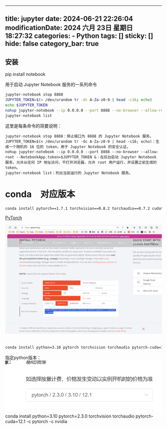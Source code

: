 
---
title: jupyter
date: 2024-06-21 22:26:04
modificationDate: 2024 六月 23日 星期日 18:27:32
categories: 
	- Python
tags: []
sticky: []
hide: false
category_bar: true
---

## 安装
pip install notebook


用于启动 Jupyter Notebook 服务的一系列命令


```sh
jupyter-notebook stop 8888
JUPYTER_TOKEN=$(< /dev/urandom tr -dc A-Za-z0-9 | head -c16; echo)
echo $JUPYTER_TOKEN
nohup jupyter-notebook --ip 0.0.0.0 --port 8888 --no-browser --allow-root --NotebookApp.token=$JUPYTER_TOKEN &
jupyter-notebook list
```

这里是每条命令的简要说明：

```
jupyter-notebook stop 8888：停止端口为 8888 的 Jupyter Notebook 服务。
JUPYTER_TOKEN=$(< /dev/urandom tr -dc A-Za-z0-9 | head -c16; echo)：生成一个随机的 16 位的 token，用于 Jupyter Notebook 的安全认证。
nohup jupyter-notebook --ip 0.0.0.0 --port 8888 --no-browser --allow-root --NotebookApp.token=$JUPYTER_TOKEN &：在后台启动 Jupyter Notebook 服务，允许从任何 IP 地址访问，不打开浏览器，允许 root 用户运行，并设置之前生成的 token。
jupyter-notebook list：列出当前运行的 Jupyter Notebook 服务。

```

# conda　对应版本

```sh
conda install pytorch==1.7.1 torchvision==0.8.2 torchaudio==0.7.2 cudatoolkit=11.0 -c pytorch
```

[PyTorch](https://pytorch.org/)

![](../../imgs/Pasted%20image%2020240721120138.png)

```sh

conda install python=3.10 pytorch torchvision torchaudio pytorch-cuda=12.1 -c pytorch -c nvidia
```

指定python版本：
![](../../imgs/企业微信截图_1721534117437.png)
conda install python=3.10 pytorch=2.3.0 torchvision torchaudio pytorch-cuda=12.1 -c pytorch -c nvidia